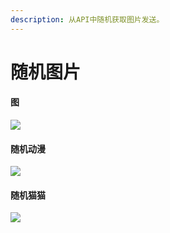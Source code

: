 ```yaml
---
description: 从API中随机获取图片发送。
---
```


# 随机图片

#### 图

![](../.gitbook/assets/IMG\_20210307\_202554.jpg)

#### 随机动漫

![](../.gitbook/assets/IMG\_20210307\_202610.jpg)

#### 随机猫猫

![](../.gitbook/assets/IMG\_20210307\_202629.jpg)
